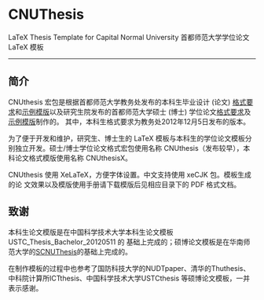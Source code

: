 ﻿
CNUThesis
=========

LaTeX Thesis Template for Capital Normal University
首都师范大学学位论文 LaTeX 模板

-------------

简介
-------------
CNUthesis 宏包是根据首都师范大学教务处发布的本科生毕业设计 (论文) [格式要求](http://zf.cnu.edu.cn/xytz/5896.htm)和[示例模版](http://202.204.208.76/jwc/detail.jsp?seq=2799&boardid=23108)以及研究生院发布的首都师范大学硕士 (博士) 学位论文[格式要求](http://grad.cnu.edu.cn/pages/info.php?id=77)及[示例模版](http://202.204.214.169/xwlw/)制作的。
其中，本科生格式要求为教务处2012年12月5日发布的版本。

为了便于开发和维护，研究生、博士生的 LaTeX 模板与本科生的学位论文模板分别独立开发。硕士/博士学位论文格式宏包使用名称 CNUthesis（发布较早），本科论文格式模版使用名称 CNUthesisX。

CNUthesis 使用 XeLaTeX，方便字体设置。中文支持使用 xeCJK 包。模板生成的论
文效果以及模版使用手册请下载模版后见相应目录下的 PDF 格式文档。

致谢
-------------
本科生论文模版是在中国科学技术大学本科生论文模板 USTC_Thesis_Bachelor_20120511 的
基础上完成的；硕博论文模板是在华南师范大学的[SCNUThesis](https://code.google.com/p/scnuthesis/)的基础上完成的。

在制作模板的过程中也参考了国防科技大学的NUDTpaper、清华的Thuthesis、中科院计算所ICTthesis、中国科学技术大学USTCthesis 等硕博论文模板，一并表示感谢。